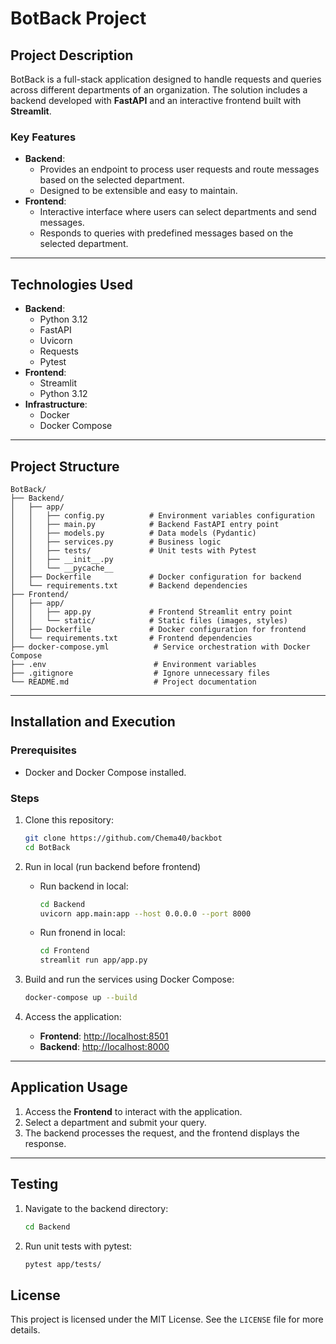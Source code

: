 # BotBack Project

## Project Description
BotBack is a full-stack application designed to handle requests and queries across different departments of an organization.
The solution includes a backend developed with **FastAPI** and an interactive frontend built with **Streamlit**.

### Key Features
- **Backend**:
  - Provides an endpoint to process user requests and route messages based on the selected department.
  - Designed to be extensible and easy to maintain.
- **Frontend**:
  - Interactive interface where users can select departments and send messages.
  - Responds to queries with predefined messages based on the selected department.

---

## Technologies Used
- **Backend**:
  - Python 3.12
  - FastAPI
  - Uvicorn
  - Requests
  - Pytest
- **Frontend**:
  - Streamlit
  - Python 3.12
- **Infrastructure**:
  - Docker
  - Docker Compose

---

## Project Structure

```plaintext
BotBack/
├── Backend/
│   ├── app/
│   │   ├── config.py          # Environment variables configuration
│   │   ├── main.py            # Backend FastAPI entry point
│   │   ├── models.py          # Data models (Pydantic)
│   │   ├── services.py        # Business logic
│   │   ├── tests/             # Unit tests with Pytest
│   │   ├── __init__.py
│   │   └── __pycache__
│   ├── Dockerfile             # Docker configuration for backend
│   └── requirements.txt       # Backend dependencies
├── Frontend/
│   ├── app/
│   │   ├── app.py             # Frontend Streamlit entry point
│   │   └── static/            # Static files (images, styles)
│   ├── Dockerfile             # Docker configuration for frontend
│   └── requirements.txt       # Frontend dependencies
├── docker-compose.yml          # Service orchestration with Docker Compose
├── .env                        # Environment variables
├── .gitignore                  # Ignore unnecessary files
└── README.md                   # Project documentation
```

---

## Installation and Execution

### Prerequisites
- Docker and Docker Compose installed.

### Steps

1. Clone this repository:
   ```bash
   git clone https://github.com/Chema40/backbot
   cd BotBack
   ```
2. Run in local (run backend before frontend)
   - Run backend in local:
      ```bash
      cd Backend
      uvicorn app.main:app --host 0.0.0.0 --port 8000
      ```
   - Run fronend in local:
       ```bash
      cd Frontend
      streamlit run app/app.py
      ```

3. Build and run the services using Docker Compose:
   ```bash
   docker-compose up --build
   ```

4. Access the application:
   - **Frontend**: [http://localhost:8501](http://localhost:8501)
   - **Backend**: [http://localhost:8000](http://localhost:8000)

---

## Application Usage

1. Access the **Frontend** to interact with the application.
2. Select a department and submit your query.
3. The backend processes the request, and the frontend displays the response.

---

## Testing

1. Navigate to the backend directory:
   ```bash
   cd Backend
   ```

2. Run unit tests with pytest:
   ```bash
   pytest app/tests/
   ```


## License
This project is licensed under the MIT License. See the `LICENSE` file for more details.

